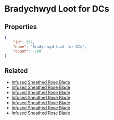 # Bradychwyd Loot for DCs

<no description available>

## Properties

```json
{
    "id": 557,
    "name": "Bradychwyd Loot for DCs",
    "count": -100
}
```

## Related

- [Infused Sheathed Rose Blade](../items/17295-infused-sheathed-rose-blade.md)
- [Infused Sheathed Rose Blade](../items/17296-infused-sheathed-rose-blade.md)
- [Infused Sheathed Rose Blade](../items/17297-infused-sheathed-rose-blade.md)
- [Infused Sheathed Rose Blade](../items/17298-infused-sheathed-rose-blade.md)
- [Infused Sheathed Rose Blade](../items/17299-infused-sheathed-rose-blade.md)
- [Infused Sheathed Rose Blade](../items/17300-infused-sheathed-rose-blade.md)
- [Infused Sheathed Rose Blade](../items/17301-infused-sheathed-rose-blade.md)

